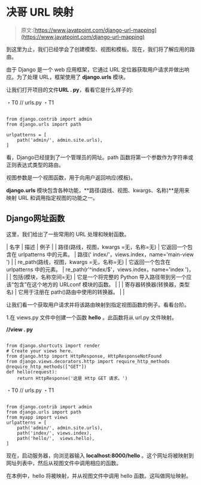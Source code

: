 # 决哥 URL 映射

> 原文:[https://www.javatpoint.com/django-url-mapping](https://www.javatpoint.com/django-url-mapping)

到这里为止，我们已经学会了创建模型、视图和模板。现在，我们将了解应用的路由。

由于 Django 是一个 web 应用框架，它通过 URL 定位器获取用户请求并做出响应。为了处理 URL，框架使用了 **django.urls** 模块。

让我们打开项目的文件**URL . py**，看看它是什么样子的:

・T0️ // urls.py ・T1️

```

from django.contrib import admin
from django.urls import path

urlpatterns = [
    path('admin/', admin.site.urls),
]

```

看，Django已经提到了一个管理员的网址。path 函数将第一个参数作为字符串或正则表达式类型的路由。

视图参数是一个视图函数，用于向用户返回响应(模板)。

**django.urls** 模块包含各种功能，**路径(路线、视图、kwargs、名称)**是用来映射 URL 和调用指定视图的功能之一。

## Django网址函数

这里，我们给出了一些常用的 URL 处理和映射函数。

| 名字 | 描述 | 例子 |
| 路径(路线，视图，kwargs =无，名称=无) | 它返回一个包含在 urlpatterns 中的元素。 | 路径(' index/'，views.index，name='main-view ') |
| re_path(路线，视图，kwargs =无，名称=无) | 它返回一个包含在 urlpatterns 中的元素。 | re_path(r'^index/$'，views.index，name='index ')， |
| 包括(模块，名称空间=无) | 它是一个将完整的 Python 导入路径带到另一个应该“包含”在这个地方的 URLconf 模块的函数。 |  |
| 寄存器转换器(转换器，类型名) | 它用于注册在 path()路由中使用的转换器。 |  |

让我们看一个获取用户请求并将该路由映射到指定视图函数的例子。看看台阶。

1.在 views.py 文件中创建一个函数 **hello** 。此函数将从 url.py 文件映射。

**//view . py**

```

from django.shortcuts import render  
# Create your views here.  
from django.http import HttpResponse, HttpResponseNotFound  
from django.views.decorators.http import require_http_methods  
@require_http_methods(["GET"])  
def hello(request):  
    return HttpResponse('这是 Http GET 请求。')  
```

・T0️ // urls.py ・T1️

```

from django.contrib import admin  
from django.urls import path  
from myapp import views  
urlpatterns = [  
    path('admin/', admin.site.urls),  
    path('index/', views.index),  
    path('hello/',  views.hello),  
]

```

现在，启动服务器，向浏览器输入 **localhost:8000/hello** 。这个网址将被映射到网址列表中，然后从视图文件中调用相应的函数。

在本例中，hello 将被映射，并从视图文件中调用 hello 函数。这叫做网址映射。